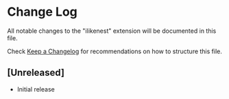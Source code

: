 # Change Log

All notable changes to the "ilikenest" extension will be documented in this file.

Check [Keep a Changelog](http://keepachangelog.com/) for recommendations on how to structure this file.

## [Unreleased]

- Initial release